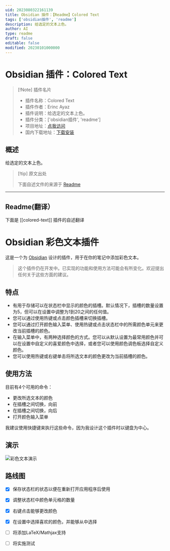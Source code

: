 ```yaml
---
uid: 2023080322161139
title: Obsidian 插件：【Readme】Colored Text
tags: ['obsidian插件', 'readme']
description: 给选定的文本上色。
author: AI
type: readme
draft: false
editable: false
modified: 20230101000000
---
```


# Obsidian 插件：Colored Text

> [!Note] 插件名片
> - 插件名称：Colored Text
> - 插件作者：Erinc Ayaz
> - 插件说明：给选定的文本上色。
> - 插件分类：['obsidian插件', 'readme']
> - 项目地址：[点我访问](https://github.com/erincayaz/obsidian-colored-text)
> - 国内下载地址：[下载安装](https://pkmer.cn/products/plugin/pluginMarket/?colored-text)

## 概述

给选定的文本上色。



> [!tip] 原文出处
> 
>下面自述文件的来源于 [Readme](https://ghproxy.net/https://raw.githubusercontent.com/erincayaz/obsidian-colored-text/main/README.md)
> 

---

## Readme(翻译）

下面是 [[colored-text]] 插件的自述翻译


# Obsidian 彩色文本插件

这是一个为 [Obsidian](https://obsidian.md/) 设计的插件，用于在你的笔记中添加彩色文本。

> 这个插件仍在开发中。已实现的功能和使用方法可能会有所变化。欢迎提出任何关于这些方面的建议。

## 特点

- 有用于存储可以在状态栏中显示的颜色的插槽。默认情况下，插槽的数量设置为5，但可以在设置中调整为1到20之间的任何值。
- 您可以通过使用热键或点击颜色插槽来切换插槽。
- 您可以通过打开颜色输入菜单、使用热键或点击状态栏中的所需颜色单元来更改当前插槽的颜色。
- 在输入菜单中，有两种选择颜色的方式。您可以从默认设置为最常用颜色并可以在设置中自定义的喜爱颜色中选择，或者您可以使用颜色调色板选择自定义颜色。
- 您可以使用热键或右键单击将所选文本的颜色更改为当前插槽的颜色。

## 使用方法

目前有4个可用的命令：
- 更改所选文本的颜色
- 在插槽之间切换，向前
- 在插槽之间切换，向后
- 打开颜色输入菜单

我建议使用快捷键来执行这些命令，因为我设计这个插件时以键盘为中心。

## 演示

![彩色文本演示](https://github.com/erincayaz/obsidian-colored-text/blob/main/demo/DemoPlugin.gif)

## 路线图

- [x] 保存状态栏的状态以便在重新打开应用程序后使用
- [x] 调整状态栏中颜色单元格的数量
- [x] 右键点击能够更改颜色
- [x] 在设置中选择喜欢的颜色，并能够从中选择
- [ ] 将添加LaTeX/Mathjax支持
- [ ] 将实施测试



